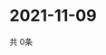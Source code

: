 # 2021-11-09
  共 0条

  <!-- BEGIN -->
  <!-- 最后更新时间Tue Nov 09 2021 02:19:28 GMT+0000 (Coordinated Universal Time) -->
  
  <!-- END -->
  
  